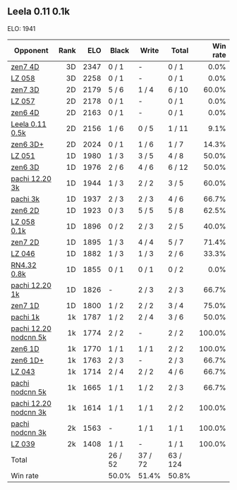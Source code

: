 ## Leela 0.11 0.1k ##

ELO: 1941

Opponent | Rank | ELO | Black | Write | Total | Win rate
---------|-----:|----:|-------|-------|-------|-------:
[zen7 4D](zen7%204D.md) | 3D | 2347 | 0 / 1 | - | 0 / 1 | 0.0%
[LZ 058](LZ%20058.md) | 3D | 2258 | 0 / 1 | - | 0 / 1 | 0.0%
[zen7 3D](zen7%203D.md) | 2D | 2179 | 5 / 6 | 1 / 4 | 6 / 10 | 60.0%
[LZ 057](LZ%20057.md) | 2D | 2178 | 0 / 1 | - | 0 / 1 | 0.0%
[zen6 4D](zen6%204D.md) | 2D | 2163 | 0 / 1 | - | 0 / 1 | 0.0%
[Leela 0.11 0.5k](Leela%200.11%200.5k.md) | 2D | 2156 | 1 / 6 | 0 / 5 | 1 / 11 | 9.1%
[zen6 3D+](zen6%203D+.md) | 2D | 2024 | 0 / 1 | 1 / 6 | 1 / 7 | 14.3%
[LZ 051](LZ%20051.md) | 1D | 1980 | 1 / 3 | 3 / 5 | 4 / 8 | 50.0%
[zen6 3D](zen6%203D.md) | 1D | 1976 | 2 / 6 | 4 / 6 | 6 / 12 | 50.0%
[pachi 12.20 3k](pachi%2012.20%203k.md) | 1D | 1944 | 1 / 3 | 2 / 2 | 3 / 5 | 60.0%
[pachi 3k](pachi%203k.md) | 1D | 1937 | 2 / 3 | 2 / 3 | 4 / 6 | 66.7%
[zen6 2D](zen6%202D.md) | 1D | 1923 | 0 / 3 | 5 / 5 | 5 / 8 | 62.5%
[LZ 058 0.1k](LZ%20058%200.1k.md) | 1D | 1896 | 0 / 2 | 2 / 3 | 2 / 5 | 40.0%
[zen7 2D](zen7%202D.md) | 1D | 1895 | 1 / 3 | 4 / 4 | 5 / 7 | 71.4%
[LZ 046](LZ%20046.md) | 1D | 1882 | 1 / 3 | 1 / 3 | 2 / 6 | 33.3%
[RN4.32 0.8k](RN4.32%200.8k.md) | 1D | 1855 | 0 / 1 | 0 / 1 | 0 / 2 | 0.0%
[pachi 12.20 1k](pachi%2012.20%201k.md) | 1D | 1826 | - | 2 / 3 | 2 / 3 | 66.7%
[zen7 1D](zen7%201D.md) | 1D | 1800 | 1 / 2 | 2 / 2 | 3 / 4 | 75.0%
[pachi 1k](pachi%201k.md) | 1k | 1787 | 1 / 2 | 2 / 4 | 3 / 6 | 50.0%
[pachi 12.20 nodcnn 5k](pachi%2012.20%20nodcnn%205k.md) | 1k | 1774 | 2 / 2 | - | 2 / 2 | 100.0%
[zen6 1D](zen6%201D.md) | 1k | 1770 | 1 / 1 | 1 / 1 | 2 / 2 | 100.0%
[zen6 1D+](zen6%201D+.md) | 1k | 1763 | 2 / 3 | - | 2 / 3 | 66.7%
[LZ 043](LZ%20043.md) | 1k | 1714 | 2 / 4 | 2 / 2 | 4 / 6 | 66.7%
[pachi nodcnn 5k](pachi%20nodcnn%205k.md) | 1k | 1665 | 1 / 1 | 1 / 2 | 2 / 3 | 66.7%
[pachi 12.20 nodcnn 3k](pachi%2012.20%20nodcnn%203k.md) | 1k | 1614 | 1 / 1 | 1 / 1 | 2 / 2 | 100.0%
[pachi nodcnn 3k](pachi%20nodcnn%203k.md) | 2k | 1563 | - | 1 / 1 | 1 / 1 | 100.0%
[LZ 039](LZ%20039.md) | 2k | 1408 | 1 / 1 | - | 1 / 1 | 100.0%
Total | | | 26 / 52 | 37 / 72 | 63 / 124 | 
Win rate| | | 50.0% | 51.4% | 50.8% | 
